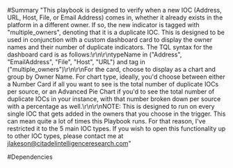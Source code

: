 #Summary
"This playbook is designed to verify when a new IOC (Address, URL, Host, File, or Email Address) comes in, whether it already exists in the platform in a different owner. If so, the new indicator is tagged with \"multiple_owners\", denoting that it is a duplicate IOC. This is designed to be used in conjunction with a custom dashboard card to display the owner names and their number of duplicate indicators. The TQL syntax for the dashboard card is as follows:\r\n\r\ntypeName in (\"Address\", \"EmailAddress\", \"File\", \"Host\", \"URL\") and tag in (\"multiple_owners\")\r\n\r\nFor the card, choose to display as a chart and group by Owner Name. For chart type, ideally, you'd choose between either a Number Card if all you want to see is the total number of duplicate IOCs per source, or an Advanced Pie Chart if you'd to see the total number of duplicate IOCs in your instance, with that number broken down per source with a percentage as well.\r\n\r\nNOTE: This is designed to run on every single IOC that gets added in the owners that you choose in the trigger. This can mean quite a lot of times this Playbook runs. For that reason, I've restricted it to the 5 main IOC types. If you wish to open this functionality up to other IOC types, please contact me at jlakeson@citadelintelligenceresearch.com"

#Dependencies
